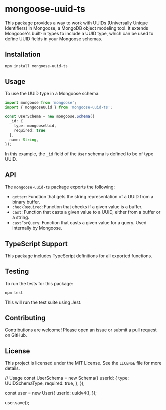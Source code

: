 # mongoose-uuid-ts

This package provides a way to work with UUIDs (Universally Unique Identifiers) in Mongoose, a MongoDB object modeling tool. It extends Mongoose's built-in types to include a UUID type, which can be used to define UUID fields in your Mongoose schemas.

## Installation

```bash
npm install mongoose-uuid-ts
```

## Usage

To use the UUID type in a Mongoose schema:

```typescript
import mongoose from 'mongoose';
import { mongooseUuid } from 'mongoose-uuid-ts';

const UserSchema = new mongoose.Schema({
  _id: {
    type: mongooseUuid,
    required: true
  },
  name: String,
});
```

In this example, the `_id` field of the `User` schema is defined to be of type UUID.

## API

The `mongoose-uuid-ts` package exports the following:

- `getter`: Function that gets the string representation of a UUID from a binary buffer.
- `checkRequired`: Function that checks if a given value is a buffer.
- `cast`: Function that casts a given value to a UUID, either from a buffer or a string.
- `castForQuery`: Function that casts a given value for a query. Used internally by Mongoose.

## TypeScript Support

This package includes TypeScript definitions for all exported functions.

## Testing

To run the tests for this package:

```bash
npm test
```

This will run the test suite using Jest.

## Contributing

Contributions are welcome! Please open an issue or submit a pull request on GitHub.

## License

This project is licensed under the MIT License. See the `LICENSE` file for more details.


// Usage
const UserSchema = new Schema({
  userId: {
    type: UUIDSchemaType,
    required: true,
  },
});

const user = new User({
  userId: uuidv4(),
});

user.save();
